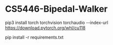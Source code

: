 # CS5446-Bipedal-Walker

pip3 install torch torchvision torchaudio --index-url https://download.pytorch.org/whl/cu118


pip install -r requirements.txt